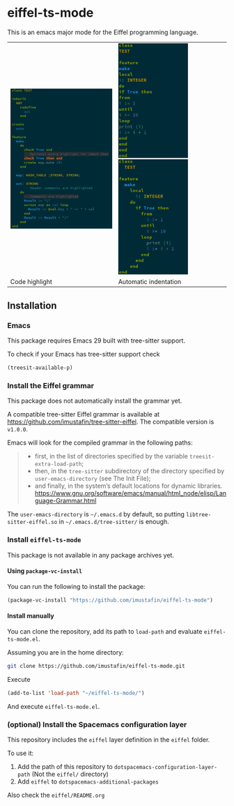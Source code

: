 # eiffel-ts-mode
This is an emacs major mode for the Eiffel programming language.

<table>
<tr>
<td>
	<img src="docs/highlight.png" width="320" alt="Highlighted Eiffel code">
</td>
<td>
	<img src="docs/indent-pre.png" width="160" alt="Eiffel code without indentation">
	<img src="docs/indent-post.png" width="160" alt="Eiffel code with indentation">
</td>
</tr>
<tr>
<td>
Code highlight
</td>
<td>
Automatic indentation
</td>
</tr>
</table>

## Installation
### Emacs
This package requires Emacs 29 built with tree-sitter support.

To check if your Emacs has tree-sitter support check
```lisp
(treesit-available-p)
```

### Install the Eiffel grammar
This package does not automatically install the grammar yet.

A compatible tree-sitter Eiffel grammar is available at
<https://github.com/imustafin/tree-sitter-eiffel>. The compatible version is
`v1.0.0`.

Emacs will look for the compiled grammar in the following paths:
> * first, in the list of directories specified by the variable `treesit-extra-load-path`;
> * then, in the `tree-sitter` subdirectory of the directory specified by `user-emacs-directory` (see The Init File);
> * and finally, in the system’s default locations for dynamic libraries.
<https://www.gnu.org/software/emacs/manual/html_node/elisp/Language-Grammar.html>

The `user-emacs-directory` is `~/.emacs.d` by default, so putting
`libtree-sitter-eiffel.so` in `~/.emacs.d/tree-sitter/` is enough.

### Install `eiffel-ts-mode`
This package is not available in any package archives yet.

#### Using `package-vc-install`
You can run the following to install the package:
```lisp
(package-vc-install "https://github.com/imustafin/eiffel-ts-mode")
```

#### Install manually
You can clone the repository, add its path to `load-path` and
evaluate `eiffel-ts-mode.el`.

Assuming you are in the home directory:
```bash
git clone https://github.com/imustafin/eiffel-ts-mode.git
```
Execute
```lisp
(add-to-list 'load-path "~/eiffel-ts-mode/")
```
And execute `eiffel-ts-mode.el`.

### (optional) Install the Spacemacs configuration layer
This repository includes the `eiffel` layer definition in the `eiffel` folder.

To use it:
1. Add the path of this repository to `dotspacemacs-configuration-layer-path`
  (Not the `eiffel/` directory)
2. Add `eiffel` to `dotspacemacs-additional-packages`

Also check the `eiffel/README.org`
